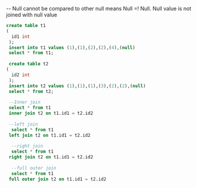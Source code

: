 -- Null cannot be compared to other null means Null =! Null. 
Null value is not joined with null value

```SQL
create table t1
(
  id1 int 
 );
 insert into t1 values (1),(1),(2),(2),(4),(null)
 select * from t1;
 
 create table t2
(
  id2 int 
 );
 insert into t2 values (1),(1),(1),(3),(2),(2),(null)
 select * from t2;
 
 --Inner join
 select * from t1 
 inner join t2 on t1.id1 = t2.id2
 
 --left join 
  select * from t1 
 left join t2 on t1.id1 = t2.id2
 
  --right join 
  select * from t1 
 right join t2 on t1.id1 = t2.id2
 
  --full outer join 
  select * from t1 
 full outer join t2 on t1.id1 = t2.id2
 
 ```
